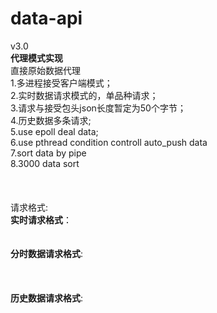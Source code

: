 # data-api<br/>
v3.0<br/>
<b>代理模式实现</b><br/>
直接原始数据代理<br/>
1.多进程接受客户端模式；<br/>
2.实时数据请求模式的，单品种请求；<br/>
3.请求与接受包头json长度暂定为50个字节；<br/>
4.历史数据多条请求;<br/>
5.use epoll deal data;<br/>
6.use pthread condition controll auto_push data<br/>
7.sort data by pipe<br/>
8.3000 data sort<br/>
<br/>
<br/>
<br/>
请求格式:<br/>
	<b>实时请求格式</b>：<br/>
	<br/>
<br/>
	<b>分时数据请求格式</b>:<br/>
	<br/>
<br/>
<br/>
	<b>历史数据请求格式</b>:<br/>
	<br/>
<br/>
